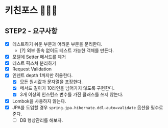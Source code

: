 # 키친포스 👩🏻‍🍳

## STEP2 - 요구사항

- [x] 테스트하기 쉬운 부분과 어려운 부분을 분리한다.
  - [?] 외부 종속 없이도 테스트 가능한 객체를 만든다.
- [x] 모델에 Setter 메서드를 제거
- [x] 테스트 픽스쳐 분리하기  
- [x] Request Validation  
- [x] 인덴트 depth 1까지만 허용한다.
  - [x] 모든 원시값과 문자열을 포장한다.
  - [x] 메서드 길이가 10라인을 넘어가지 않도록 구현한다.
  - [x] 3개 이상의 인스턴스 변수를 가진 클래스를 쓰지 않는다.
- [x] Lombok을 사용하지 않는다.
- [x] JPA를 도입할 경우 `spring.jpa.hibernate.ddl-auto=validate` 옵션을 필수로 준다.
  - [ ] DB 형상관리를 해보자.

